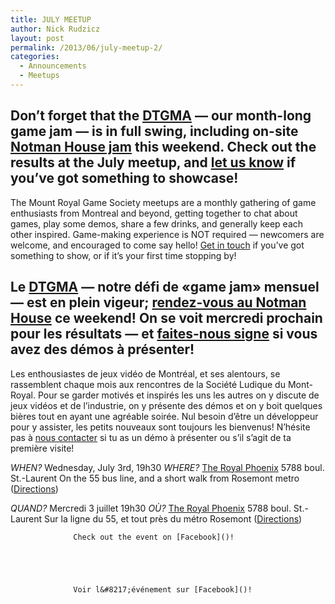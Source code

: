 ```yaml
---
title: JULY MEETUP
author: Nick Rudzicz
layout: post
permalink: /2013/06/july-meetup-2/
categories:
  - Announcements
  - Meetups
---
```



Don&#8217;t forget that the [DTGMA](http://oldforum.mrgs.ca/index.php/topic,91.0.html) &#8212; our month-long game jam &#8212; is in full swing, including on-site [Notman House jam](https://www.facebook.com/events/476211689131724/) this weekend. Check out the results at the July meetup, and [let us know](mailto:bakedgoodsSPAMTHING@ALSOSPAMTHINGmrgs.ca) if you&#8217;ve got something to showcase!
---
The Mount Royal Game Society meetups are a monthly gathering of game enthusiasts from Montreal and beyond, getting together to chat about games, play some demos, share a few drinks, and generally keep each other inspired. Game-making experience is NOT required &#8212; newcomers are welcome, and encouraged to come say hello!
[Get in touch](mailto:bakedgoods@mrgs.ca) if you&#8217;ve got something to show, or if it&#8217;s your first time stopping by!



Le [DTGMA](http://oldforum.mrgs.ca/index.php/topic,91.0.html) &#8212; notre d&eacute;fi de &laquo;game jam&raquo; mensuel &#8212; est en plein vigeur; [rendez-vous au Notman House](https://www.facebook.com/events/476211689131724/) ce weekend! On se voit mercredi prochain pour les r&eacute;sultats &#8212; et [faites-nous signe](mailto:bakedgoodsSPAMTHING@ALSOSPAMTHINGmrgs.ca) si vous avez des d&eacute;mos &agrave; pr&eacute;senter!
---
Les enthousiastes de jeux vid&eacute;o de Montr&eacute;al, et ses alentours, se rassemblent chaque mois aux rencontres de la Soci&eacute;t&eacute; Ludique du Mont-Royal. Pour se garder motiv&eacute;s et inspir&eacute;s les uns les autres on y discute de jeux vid&eacute;os et de l&#8217;industrie, on y pr&eacute;sente des d&eacute;mos et on y boit quelques bi&egrave;res tout en ayant une agr&eacute;able soir&eacute;e. Nul besoin d&#8217;&ecirc;tre un d&eacute;veloppeur pour y assister, les petits nouveaux sont toujours les bienvenus!
N&#8217;h&eacute;site pas &agrave; [nous contacter](mailto:bakedgoods@mrgs.ca) si tu as un d&eacute;mo &agrave; pr&eacute;senter ou s&#8217;il s&#8217;agit de ta premi&egrave;re visite!



*WHEN?*
 Wednesday, July 3rd, 19h30
*WHERE?*
 [The Royal Phoenix](http://royalphoenixbar.com/)
 5788 boul. St.-Laurent
 On the 55 bus line, and a short walk from Rosemont metro
 ([Directions](https://maps.google.com/maps?q=the+royal+phoenix))



*QUAND?*
 Mercredi 3 juillet 19h30
*OÙ?*
 [The Royal Phoenix](http://royalphoenixbar.com/)
 5788 boul. St.-Laurent
 Sur la ligne du 55, et tout pr&egrave;s du m&eacute;tro Rosemont
 ([Directions](https://maps.google.com/maps?q=the+royal+phoenix))
 


                  Check out the event on [Facebook]()!
                

                
                

                  Voir l&#8217;événement sur [Facebook]()!

                

                
                
 
 
